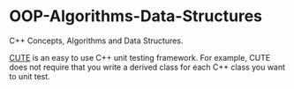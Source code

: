 # OOP-Algorithms-Data-Structures
C++ Concepts, Algorithms and Data Structures.

[CUTE](http://www.cute-test.com) is an easy to use C++ unit testing framework. For example, CUTE does not require that you write a derived class for each C++ class you want to unit test. 
